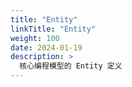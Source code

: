 ```yaml
---
title: "Entity"
linkTitle: "Entity"
weight: 100
date: 2024-01-19
description: >
  核心编程模型的 Entity 定义
---
```


